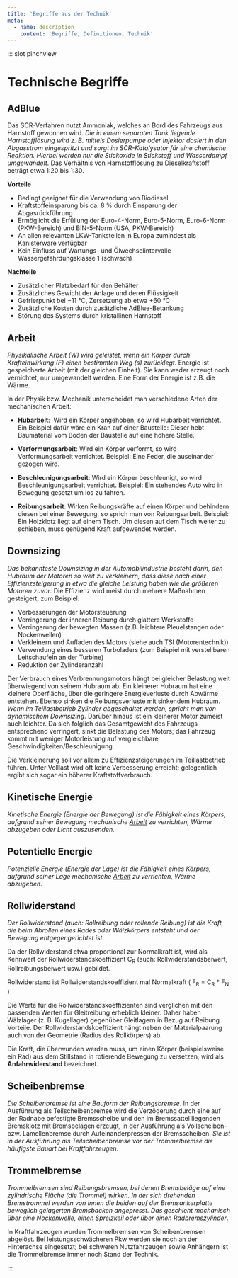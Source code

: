 ```yaml
---
title: 'Begriffe aus der Technik'
meta:
  - name: description
    content: 'Begriffe, Definitionen, Technik'
---
```


::: slot pinchview

# Technische Begriffe

## AdBlue

Das SCR-Verfahren nutzt Ammoniak, welches an Bord des Fahrzeugs aus Harnstoff gewonnen wird. *Die in einem separaten Tank liegende Harnstofflösung wird z. B. mittels Dosierpumpe oder Injektor dosiert in den Abgasstrom eingespritzt und sorgt im SCR-Katalysator für eine chemische Reaktion. Hierbei werden nur die Stickoxide in Stickstoff und Wasserdampf umgewandelt*. Das Verhältnis von Harnstofflösung zu Dieselkraftstoff beträgt etwa 1:20 bis 1:30.

**Vorteile**

- Bedingt geeignet für die Verwendung von Biodiesel
- Kraftstoffeinsparung bis ca. 8 % durch Einsparung der Abgasrückführung
- Ermöglicht die Erfüllung der Euro-4-Norm, Euro-5-Norm, Euro-6-Norm (PKW-Bereich) und BIN-5-Norm (USA, PKW-Bereich)
- An allen relevanten LKW-Tankstellen in Europa zumindest als Kanisterware verfügbar
- Kein Einfluss auf Wartungs- und Ölwechselintervalle
Wassergefährdungsklasse 1 (schwach)

**Nachteile**

- Zusätzlicher Platzbedarf für den Behälter
- Zusätzliches Gewicht der Anlage und deren Flüssigkeit
- Gefrierpunkt bei −11 °C, Zersetzung ab etwa +60 °C
- Zusätzliche Kosten durch zusätzliche AdBlue-Betankung
- Störung des Systems durch kristallinen Harnstoff

## Arbeit

*Physikalische Arbeit (W) wird geleistet, wenn ein Körper durch Krafteinwirkung (F) einen bestimmten Weg (s) zurücklegt*. Energie ist gespeicherte Arbeit (mit der gleichen Einheit). Sie kann weder erzeugt noch vernichtet, nur umgewandelt werden. Eine Form der Energie ist z.B. die Wärme. 

In der Physik bzw. Mechanik unterscheidet man verschiedene Arten der mechanischen Arbeit:

- **Hubarbeit**:  Wird ein Körper angehoben, so wird Hubarbeit verrichtet. Ein Beispiel dafür wäre ein Kran auf einer Baustelle: Dieser hebt Baumaterial vom Boden der Baustelle auf eine höhere Stelle. 

- **Verformungsarbeit**: Wird ein Körper verformt, so wird Verformungsarbeit verrichtet. Beispiel: Eine Feder, die auseinander gezogen wird.

- **Beschleunigungsarbeit**: Wird ein Körper beschleunigt, so wird Beschleunigungsarbeit verrichtet. Beispiel: Ein stehendes Auto wird in Bewegung gesetzt um los zu fahren.

- **Reibungsarbeit**: Wirken Reibungskräfte auf einen Körper und behindern diesen bei einer Bewegung, so sprich man von Reibungsarbeit. Beispiel: Ein Holzklotz liegt auf einem Tisch. Um diesen auf dem Tisch weiter zu schieben, muss genügend Kraft aufgewendet werden. 

## Downsizing

*Das bekannteste Downsizing in der Automobilindustrie besteht darin, den Hubraum der Motoren so weit zu verkleinern, dass diese nach einer Effizienzsteigerung in etwa die gleiche Leistung haben wie die größeren Motoren zuvor*. Die Effizienz wird meist durch mehrere Maßnahmen gesteigert, zum Beispiel:

- Verbesserungen der Motorsteuerung
- Verringerung der inneren Reibung durch glattere Werkstoffe
- Verringerung der bewegten Massen (z.B. leichtere Pleuelstangen oder Nockenwellen)
- Verkleinern und Aufladen des Motors (siehe auch TSI (Motorentechnik))
- Verwendung eines besseren Turboladers (zum Beispiel mit verstellbaren Leitschaufeln an der Turbine)
- Reduktion der Zylinderanzahl

Der Verbrauch eines Verbrennungsmotors hängt bei gleicher Belastung weit überwiegend von seinem Hubraum ab. Ein kleinerer Hubraum hat eine kleinere Oberfläche, über die geringere Energieverluste durch Abwärme entstehen. Ebenso sinken die Reibungsverluste mit sinkendem Hubraum. *Wenn im Teillastbetrieb Zylinder abgeschaltet werden, spricht man von dynamischem Downsizing*. Darüber hinaus ist ein kleinerer Motor zumeist auch leichter. Da sich folglich das Gesamtgewicht des Fahrzeugs entsprechend verringert, sinkt die Belastung des Motors; das Fahrzeug kommt mit weniger Motorleistung auf vergleichbare Geschwindigkeiten/Beschleunigung.

Die Verkleinerung soll vor allem zu Effizienzsteigerungen im Teillastbetrieb führen. Unter Volllast wird oft keine Verbesserung erreicht; gelegentlich ergibt sich sogar ein höherer Kraftstoffverbrauch.

## Kinetische Energie

*Kinetische Energie (Energie der Bewegung) ist die Fähigkeit eines Körpers, aufgrund seiner Bewegung mechanische [Arbeit](#arbeit) zu verrichten, Wärme abzugeben oder Licht auszusenden*.

## Potentielle Energie

*Potenzielle Energie (Energie der Lage) ist die Fähigkeit eines Körpers, aufgrund seiner Lage mechanische [Arbeit](#arbeit) zu verrichten, Wärme abzugeben*.

## Rollwiderstand

*Der Rollwiderstand (auch: Rollreibung oder rollende Reibung) ist die Kraft, die beim Abrollen eines Rades oder Wälzkörpers entsteht und der Bewegung entgegengerichtet ist*. 

Da der Rollwiderstand etwa proportional zur Normalkraft ist, wird als Kennwert der Rollwiderstandskoeffizient C<sub>R</sub> (auch: Rollwiderstandsbeiwert, Rollreibungsbeiwert usw.) gebildet.

Rollwiderstand ist Rollwiderstandskoeffizient mal Normalkraft ( F<sub>R</sub> = C<sub>R</sub> * F<sub>N</sub> )

Die Werte für die Rollwiderstandskoeffizienten sind verglichen mit den passenden Werten für Gleitreibung erheblich kleiner. Daher haben Wälzlager (z. B. Kugellager) gegenüber Gleitlagern in Bezug auf Reibung Vorteile. Der Rollwiderstandskoeffizient hängt neben der Materialpaarung auch von der Geometrie (Radius des Rollkörpers) ab. 

Die Kraft, die überwunden werden muss, um einen Körper (beispielsweise ein Rad) aus dem Stillstand in rotierende Bewegung zu versetzen, wird als **Anfahrwiderstand** bezeichnet.


## Scheibenbremse

*Die Scheibenbremse ist eine Bauform der Reibungsbremse*. In der Ausführung als Teilscheibenbremse wird die Verzögerung durch eine auf der Radnabe befestigte Bremsscheibe und den im Bremssattel liegenden Bremsklotz mit Bremsbelägen erzeugt, in der Ausführung als Vollscheiben- bzw. Lamellenbremse durch Aufeinanderpressen der Bremsscheiben. *Sie ist in der Ausführung als Teilscheibenbremse vor der Trommelbremse die häufigste Bauart bei Kraftfahrzeugen*.

## Trommelbremse

*Trommelbremsen sind Reibungsbremsen, bei denen Bremsbeläge auf eine zylindrische Fläche (die Trommel) wirken. In der sich drehenden Bremstrommel werden von innen die beiden auf der Bremsankerplatte beweglich gelagerten Bremsbacken angepresst. Das geschieht mechanisch über eine Nockenwelle, einen Spreizkeil oder über einen Radbremszylinder*.

In Kraftfahrzeugen wurden Trommelbremsen von Scheibenbremsen abgelöst. Bei leistungsschwächeren Pkw werden sie noch an der Hinterachse eingesetzt; bei schweren Nutzfahrzeugen sowie Anhängern ist die Trommelbremse immer noch Stand der Technik.

:::

<pinchView />

